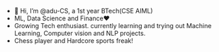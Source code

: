 - 👋 Hi, I’m @adu-CS, a 1st year BTech(CSE AIML)
-  ML, Data Science and Finance♥
- Growing Tech enthusiast. currently learning and trying out Machine Learning, Computer vision and NLP projects.
- Chess player and Hardcore sports freak!

<!---
adu-CS/adu-CS is a ✨ special ✨ repository because its `README.md` (this file) appears on your GitHub profile.
You can click the Preview link to take a look at your changes.
--->

